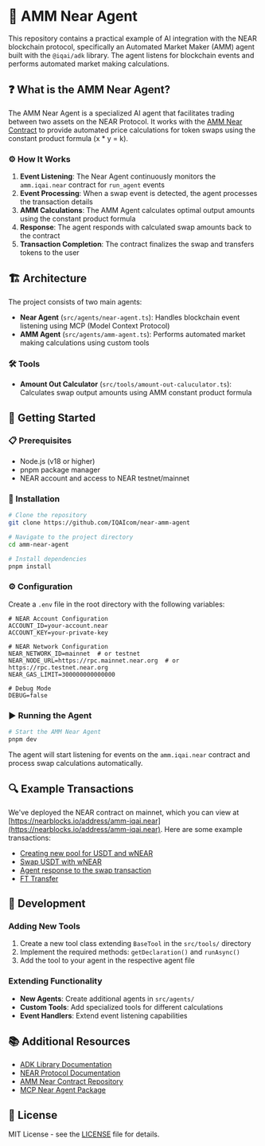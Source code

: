 # 🤖 AMM Near Agent

This repository contains a practical example of AI integration with the NEAR blockchain protocol, specifically an Automated Market Maker (AMM) agent built with the `@iqai/adk` library. The agent listens for blockchain events and performs automated market making calculations.

## ❓ What is the AMM Near Agent?

The AMM Near Agent is a specialized AI agent that facilitates trading between two assets on the NEAR Protocol. It works with the [AMM Near Contract](https://github.com/zavodil/ai-amm) to provide automated price calculations for token swaps using the constant product formula (x * y = k).

### ⚙️ How It Works

1. **Event Listening**: The Near Agent continuously monitors the `amm.iqai.near` contract for `run_agent` events
2. **Event Processing**: When a swap event is detected, the agent processes the transaction details
3. **AMM Calculations**: The AMM Agent calculates optimal output amounts using the constant product formula
4. **Response**: The agent responds with calculated swap amounts back to the contract
5. **Transaction Completion**: The contract finalizes the swap and transfers tokens to the user

## 🏗️ Architecture

The project consists of two main agents:

- **Near Agent** (`src/agents/near-agent.ts`): Handles blockchain event listening using MCP (Model Context Protocol)
- **AMM Agent** (`src/agents/amm-agent.ts`): Performs automated market making calculations using custom tools

### 🛠️ Tools

- **Amount Out Calculator** (`src/tools/amount-out-caluculator.ts`): Calculates swap output amounts using AMM constant product formula

## 🚀 Getting Started

### 📋 Prerequisites

- Node.js (v18 or higher)
- pnpm package manager
- NEAR account and access to NEAR testnet/mainnet

### 💾 Installation

```bash
# Clone the repository
git clone https://github.com/IQAIcom/near-amm-agent

# Navigate to the project directory
cd amm-near-agent

# Install dependencies
pnpm install
```

### ⚙️ Configuration

Create a `.env` file in the root directory with the following variables:

```env
# NEAR Account Configuration
ACCOUNT_ID=your-account.near
ACCOUNT_KEY=your-private-key

# NEAR Network Configuration
NEAR_NETWORK_ID=mainnet  # or testnet
NEAR_NODE_URL=https://rpc.mainnet.near.org  # or https://rpc.testnet.near.org
NEAR_GAS_LIMIT=300000000000000

# Debug Mode
DEBUG=false
```

### ▶️ Running the Agent

```bash
# Start the AMM Near Agent
pnpm dev
```

The agent will start listening for events on the `amm.iqai.near` contract and process swap calculations automatically.

## 🔍 Example Transactions

We've deployed the NEAR contract on mainnet, which you can view at [https://nearblocks.io/address/amm-iqai.near](https://nearblocks.io/address/amm-iqai.near). Here are some example transactions:

- [Creating new pool for USDT and wNEAR](https://nearblocks.io/txns/ADq5gcUy6DKLoFcFgCc9ged9S1eD6KiNhRfYXSHuR1kC)
- [Swap USDT with wNEAR](https://nearblocks.io/txns/Doz8W9sJQ2wgvGeAHwYYmULLsjeiHrvFHXSRhi8K91Rq#execution#5g4KuV8HR6z8DZW8k3gXSJ9Np5JcevsZC84sv1kNGxBd)
- [Agent response to the swap transaction](https://nearblocks.io/txns/CJ7Vb9Pvm7gGjruF9PdS3DB9K5gYFqorqUG3koWgX8ao)
- [FT Transfer](https://nearblocks.io/txns/QXQUMTMKmYH9L55HzWygb9oYnzUyUcpA9jCduvVaxA9#execution#ACuByCKyJ3qhFJCcK7JBv74usyGYAcqb5Skf8pgxiqvp)

## 🔧 Development

### Adding New Tools

1. Create a new tool class extending `BaseTool` in the `src/tools/` directory
2. Implement the required methods: `getDeclaration()` and `runAsync()`
3. Add the tool to your agent in the respective agent file

### Extending Functionality

- **New Agents**: Create additional agents in `src/agents/`
- **Custom Tools**: Add specialized tools for different calculations
- **Event Handlers**: Extend event listening capabilities

## 📚 Additional Resources

- [ADK Library Documentation](https://github.com/IQAICOM/adk-ts)
- [NEAR Protocol Documentation](https://docs.near.org/)
- [AMM Near Contract Repository](https://github.com/zavodil/ai-amm)
- [MCP Near Agent Package](https://www.npmjs.com/package/@iqai/mcp-near-agent)

## 📄 License

MIT License - see the [LICENSE](LICENSE) file for details.
